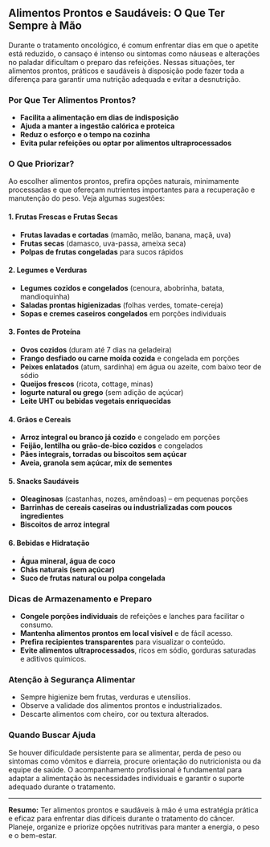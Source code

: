 
## Alimentos Prontos e Saudáveis: O Que Ter Sempre à Mão

Durante o tratamento oncológico, é comum enfrentar dias em que o apetite está reduzido, o cansaço é intenso ou sintomas como náuseas e alterações no paladar dificultam o preparo das refeições. Nessas situações, ter alimentos prontos, práticos e saudáveis à disposição pode fazer toda a diferença para garantir uma nutrição adequada e evitar a desnutrição.

### Por Que Ter Alimentos Prontos?

- **Facilita a alimentação em dias de indisposição**
- **Ajuda a manter a ingestão calórica e proteica**
- **Reduz o esforço e o tempo na cozinha**
- **Evita pular refeições ou optar por alimentos ultraprocessados**

### O Que Priorizar?

Ao escolher alimentos prontos, prefira opções naturais, minimamente processadas e que ofereçam nutrientes importantes para a recuperação e manutenção do peso. Veja algumas sugestões:

#### 1. Frutas Frescas e Frutas Secas

- **Frutas lavadas e cortadas** (mamão, melão, banana, maçã, uva)
- **Frutas secas** (damasco, uva-passa, ameixa seca)
- **Polpas de frutas congeladas** para sucos rápidos

#### 2. Legumes e Verduras

- **Legumes cozidos e congelados** (cenoura, abobrinha, batata, mandioquinha)
- **Saladas prontas higienizadas** (folhas verdes, tomate-cereja)
- **Sopas e cremes caseiros congelados** em porções individuais

#### 3. Fontes de Proteína

- **Ovos cozidos** (duram até 7 dias na geladeira)
- **Frango desfiado ou carne moída cozida** e congelada em porções
- **Peixes enlatados** (atum, sardinha) em água ou azeite, com baixo teor de sódio
- **Queijos frescos** (ricota, cottage, minas)
- **Iogurte natural ou grego** (sem adição de açúcar)
- **Leite UHT ou bebidas vegetais enriquecidas**

#### 4. Grãos e Cereais

- **Arroz integral ou branco já cozido** e congelado em porções
- **Feijão, lentilha ou grão-de-bico cozidos** e congelados
- **Pães integrais, torradas ou biscoitos sem açúcar**
- **Aveia, granola sem açúcar, mix de sementes**

#### 5. Snacks Saudáveis

- **Oleaginosas** (castanhas, nozes, amêndoas) – em pequenas porções
- **Barrinhas de cereais caseiras ou industrializadas com poucos ingredientes**
- **Biscoitos de arroz integral**

#### 6. Bebidas e Hidratação

- **Água mineral, água de coco**
- **Chás naturais (sem açúcar)**
- **Suco de frutas natural ou polpa congelada**

### Dicas de Armazenamento e Preparo

- **Congele porções individuais** de refeições e lanches para facilitar o consumo.
- **Mantenha alimentos prontos em local visível** e de fácil acesso.
- **Prefira recipientes transparentes** para visualizar o conteúdo.
- **Evite alimentos ultraprocessados**, ricos em sódio, gorduras saturadas e aditivos químicos.

### Atenção à Segurança Alimentar

- Sempre higienize bem frutas, verduras e utensílios.
- Observe a validade dos alimentos prontos e industrializados.
- Descarte alimentos com cheiro, cor ou textura alterados.

### Quando Buscar Ajuda

Se houver dificuldade persistente para se alimentar, perda de peso ou sintomas como vômitos e diarreia, procure orientação do nutricionista ou da equipe de saúde. O acompanhamento profissional é fundamental para adaptar a alimentação às necessidades individuais e garantir o suporte adequado durante o tratamento.

---

**Resumo:** Ter alimentos prontos e saudáveis à mão é uma estratégia prática e eficaz para enfrentar dias difíceis durante o tratamento do câncer. Planeje, organize e priorize opções nutritivas para manter a energia, o peso e o bem-estar.
```
